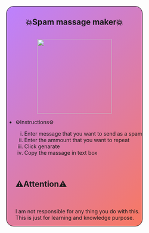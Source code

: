 <body>
    <section >
    <div style="align-items: center;align-self: center;align-content: center;justify-content: center;justify-items: center;width:fit-content ;height:fit-content ;border: 1px black solid;border-radius:20px;background: linear-gradient(135deg,rgb(188, 129, 255),rgb(248, 120, 97));">
        <center><h1>💥Spam massage maker💥</h1></center>
        <hr>
        <img src="https://i.ibb.co/2hTktYJ/6-modified.png" width="200px" align='center'>
        <ul type="disc">
            <li>⚙️Instructions⚙️</li>
            <ol type="i">
                <li>Enter message that you want to send as a spam</li>
                <li>Enter the ammount that you want to repeat</li>
                <li>Click genarate</li>
                <li>Copy the massage in text box
            </ol>

<br>
<br>
<h2>⚠️Attention⚠️</h2>
<br><br>
 I am not responsible for any thing you do with this.<br>This is just for learning and knowledge purpose.

